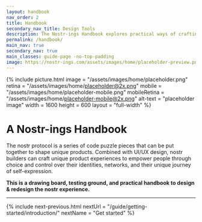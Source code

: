 ```yaml
---
layout: handbook
nav_order: 2
title: Handbook
secondary_nav_title: Design Tools
description: The Nostr-ings Handbook explores practical ways of crafting an improved nostr experience through design advice & tools.
permalink: /handbook/
main_nav: true
secondary_nav: true
main_classes: guide-page -no-top-padding
image: https://nostr-ings.com/assets/images/home/placeholder-preview.png
---
```


<!--

practical handbook to design

- Why nostr matters
- Welcoming newbie nostriches
- Identity
- Accessibility
- Value4Value
- Web of Trust
- Creativity/Keeping Nostr Weird
- glossary
- case studies

Illustration sources

-

-->

{% include picture.html
   image = "/assets/images/home/placeholder.png"
   retina = "/assets/images/home/placeholder@2x.png"
   mobile = "/assets/images/home/placeholder-mobile.png"
   mobileRetina = "/assets/images/home/placeholder-mobile@2x.png"
   alt-text = "placeholder image"
   width = 1600
   height = 600
   layout = "full-width"
%}

# A Nostr-ings Handbook

The nostr protocol is a series of code puzzle pieces that can be put together to shape unique products. Combined with UI/UX design, nostr builders can craft unique product experiences to empower people through choice and control over their identities, networks, and their unique journey of self-expression.  

**This is a drawing board, testing ground, and practical handbook to design & redesign the nostr experience.**

---

{% include next-previous.html
   nextUrl = "/guide/getting-started/introduction/"
   nextName = "Get started"
%}
